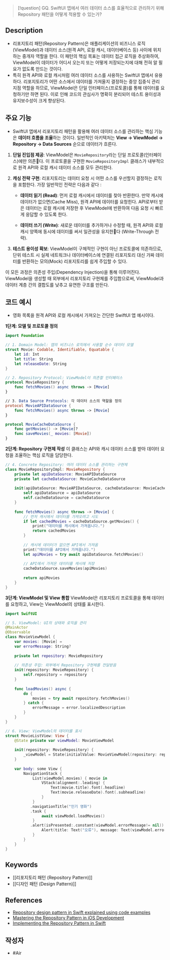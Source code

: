 >[!question]
>GQ. SwiftUI 앱에서 여러 데이터 소스를 효율적으로 관리하기 위해 Repository 패턴을 어떻게 적용할 수 있는가?

## Description
- 리포지토리 패턴(Repository Pattern)은 애플리케이션의 비즈니스 로직(ViewModel)과 데이터 소스(원격 API, 로컬 캐시, 데이터베이스 등) 사이에 위치하는 중개자 역할을 한다. 이 패턴의 핵심 목표는 데이터 접근 로직을 추상화하여, ViewModel이 데이터가 어디서 오는지 또는 어떻게 저장되는지에 대해 전혀 알 필요가 없도록 만드는 것이다.
- 특히 원격 API와 로컬 캐시처럼 여러 데이터 소스를 사용하는 SwiftUI 앱에서 유용하다. 리포지토리가 어떤 소스에서 데이터를 가져올지 결정하는 중앙 집중식 관리 지점 역할을 하므로, ViewModel은 단일 인터페이스(프로토콜)를 통해 데이터를 요청하기만 하면 된다. 이로 인해 코드의 관심사가 명확히 분리되어 테스트 용이성과 유지보수성이 크게 향상된다.

## 주요 기능
+ SwiftUI 앱에서 리포지토리 패턴을 활용해 여러 데이터 소스를 관리하는 핵심 기능은 **데이터 흐름을 조율**하는 것이다. 일반적인 아키텍처는 **View → ViewModel → Repository → Data Sources** 순으로 데이터가 흐른다.
1. **단일 진입점 제공**: ViewModel은 `MovieRepository`라는 단일 프로토콜(인터페이스)에만 의존다. 이 프로토콜을 구현한 `MovieRepositoryImpl` 클래스가 내부적으로 원격 API와 로컬 캐시 데이터 소스를 모두 관리한다.
    
2. **캐싱 전략 구현**: 리포지토리는 데이터 요청 시 어떤 소스를 우선할지 결정하는 로직을 포함한다. 가장 일반적인 전략은 다음과 같다 :
    - **데이터 읽기 (Read)**: 먼저 로컬 캐시에서 데이터를 찾아 반환한다. 만약 캐시에 데이터가 없으면(Cache Miss), 원격 API에 데이터를 요청힌다. API로부터 받은 데이터는 로컬 캐시에 저장한 후 ViewModel에 반환하여 다음 요청 시 빠르게 응답할 수 있도록 한다.
        
    - **데이터 쓰기 (Write)**: 새로운 데이터를 추가하거나 수정할 때, 원격 API와 로컬 캐시 양쪽에 동시에 데이터를 써서 일관성을 유지한다 (Write-Through 전략).
        
3. **테스트 용이성 확보**: ViewModel이 구체적인 구현이 아닌 프로토콜에 의존하므로, 단위 테스트 시 실제 네트워크나 데이터베이스에 연결된 리포지토리 대신 가짜 데이터를 반환하는 모의(Mock) 리포지토리를 쉽게 주입할 수 있다.
    

이 모든 과정은 의존성 주입(Dependency Injection)을 통해 이루어진다. ViewModel을 생성할 때 외부에서 리포지토리 구현체를 주입함으로써, ViewModel과 데이터 계층 간의 결합도를 낮추고 유연한 구조를 만든다.

## 코드 예시
+ 영화 목록을 원격 API와 로컬 캐시에서 가져오는 간단한 SwiftUI 앱 예시이다.

**1단계: 모델 및 프로토콜 정의**
```Swift
import Foundation

// 1. Domain Model: 앱의 비즈니스 로직에서 사용할 순수 데이터 모델
struct Movie: Codable, Identifiable, Equatable {
    let id: Int
    let title: String
    let releaseDate: String
}

// 2. Repository Protocol: ViewModel이 의존할 인터페이스
protocol MovieRepository {
    func fetchMovies() async throws -> [Movie]
}

// 3. Data Source Protocols: 각 데이터 소스의 역할을 정의
protocol MovieAPIDataSource {
    func fetchMovies() async throws -> [Movie]
}

protocol MovieCacheDataSource {
    func getMovies() -> [Movie]?
    func saveMovies(_ movies: [Movie])
}
```

**2단계: Repository 구현체 작성** 이 클래스는 API와 캐시 데이터 소스를 받아 데이터 요청을 조율하는 핵심 로직을 담당한다.
```Swift
// 4. Concrete Repository: 여러 데이터 소스를 관리하는 구현체
class MovieRepositoryImpl: MovieRepository {
    private let apiDataSource: MovieAPIDataSource
    private let cacheDataSource: MovieCacheDataSource
    
    init(apiDataSource: MovieAPIDataSource, cacheDataSource: MovieCacheDataSource) {
        self.apiDataSource = apiDataSource
        self.cacheDataSource = cacheDataSource
    }
    
    func fetchMovies() async throws -> [Movie] {
        // 먼저 캐시에서 데이터를 가져오려고 시도
        if let cachedMovies = cacheDataSource.getMovies() {
            print("데이터를 캐시에서 가져옵니다.")
            return cachedMovies
        }
        
        // 캐시에 데이터가 없으면 API에서 가져옴
        print("데이터를 API에서 가져옵니다.")
        let apiMovies = try await apiDataSource.fetchMovies()
        
        // API에서 가져온 데이터를 캐시에 저장
        cacheDataSource.saveMovies(apiMovies)
        
        return apiMovies
    }
}
```

**3단계: ViewModel 및 View 통합** ViewModel은 리포지토리 프로토콜을 통해 데이터를 요청하고, View는 ViewModel의 상태를 표시한다.
```Swift
import SwiftUI

// 5. ViewModel: UI의 상태와 로직을 관리
@MainActor
@Observable
class MovieViewModel {
    var movies: [Movie] =
    var errorMessage: String?
    
    private let repository: MovieRepository
    
    // 의존성 주입: 외부에서 Repository 구현체를 전달받음
    init(repository: MovieRepository) {
        self.repository = repository
    }
    
    func loadMovies() async {
        do {
            movies = try await repository.fetchMovies()
        } catch {
            errorMessage = error.localizedDescription
        }
    }
}

// 6. View: ViewModel의 데이터를 표시
struct MovieListView: View {
    @State private var viewModel: MovieViewModel
    
    init(repository: MovieRepository) {
        _viewModel = State(initialValue: MovieViewModel(repository: repository))
    }
    
    var body: some View {
        NavigationStack {
            List(viewModel.movies) { movie in
                VStack(alignment:.leading) {
                    Text(movie.title).font(.headline)
                    Text(movie.releaseDate).font(.subheadline)
                }
            }
           .navigationTitle("인기 영화")
           .task {
                await viewModel.loadMovies()
            }
           .alert(isPresented:.constant(viewModel.errorMessage!= nil)) {
                Alert(title: Text("오류"), message: Text(viewModel.errorMessage?? ""), dismissButton:.default(Text("확인")))
            }
        }
    }
}
```

## Keywords
+ [[리포지토리 패턴 (Repository Pattern)]]
+ [[디자인 패턴 (Design Pattern)]]

## References
- [Repository design pattern in Swift explained using code examples](https://www.avanderlee.com/swift/repository-design-pattern/)
- [Mastering the Repository Pattern in iOS Development](https://medium.com/@gauravharkhani01/mastering-the-repository-pattern-in-ios-development-f6fe92698873)
- [Implementing the Repository Pattern in Swift](https://medium.com/@asrafulalam2010502cse/implementing-the-repository-pattern-in-swift-32b1534691a4)

## 작성자
- #Air 